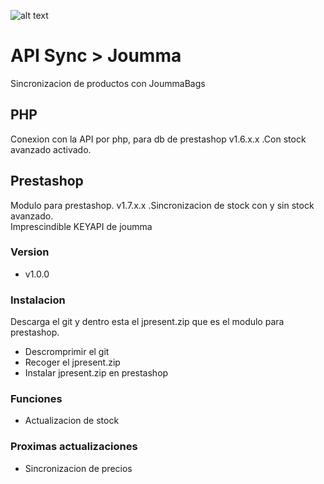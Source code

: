 ![alt text](https://joumma.com/shop/image/catalog/logo.png)

# API Sync > Joumma
Sincronizacion de productos con JoummaBags

## PHP
Conexion con la API por php, para db de prestashop v1.6.x.x .Con stock avanzado activado.

## Prestashop
Modulo para prestashop. v1.7.x.x .Sincronizacion de stock con y sin stock avanzado.
<br />
Imprescindible KEYAPI de joumma

### Version
* v1.0.0

### Instalacion
Descarga el git y dentro esta el jpresent.zip que es el modulo para prestashop.

* Descromprimir el git
* Recoger el jpresent.zip
* Instalar jpresent.zip en prestashop

### Funciones
* Actualizacion de stock

### Proximas actualizaciones
* Sincronizacion de precios

